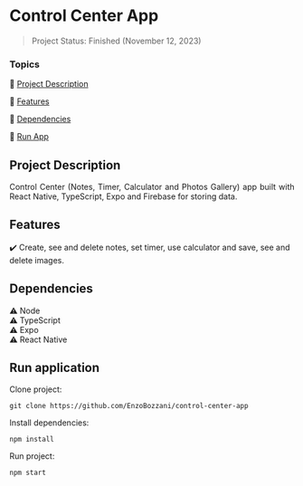 <h1>Control Center App</h1>

> Project Status: Finished (November 12, 2023)

### Topics

:small_blue_diamond: [Project Description](#project-description)

:small_blue_diamond: [Features](#features)

:small_blue_diamond: [Dependencies](#dependencies)

:small_blue_diamond: [Run App](#run-application)

## Project Description

<p align="justify">
 Control Center (Notes, Timer, Calculator and Photos Gallery) app built with React Native, TypeScript, Expo and Firebase for storing data. 
</p>

## Features

:heavy_check_mark: Create, see and delete notes, set timer, use calculator and save, see and delete images.

## Dependencies

:warning: Node
<br>
:warning: TypeScript
<br>
:warning: Expo
<br>
:warning: React Native

## Run application

Clone project:

```
git clone https://github.com/EnzoBozzani/control-center-app
```

Install dependencies:

```
npm install
```

Run project:

```
npm start
```
